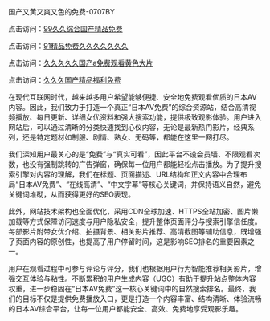 国产又黄又爽又色的免费-0707BY

点击访问：<a href="https://bsdf-5f5.pages.dev/">99久久综合国产精品免费</a>

点击访问：<a href="https://cfad.pages.dev/">91精品免费久久久久久久久</a>

点击访问：<a href="https://gfd-5xg.pages.dev/">久久久久久国产a免费观看黄色大片</a>

点击访问：<a href="https://fdhf-454.pages.dev/">久久久国产精品福利免费</a>



在现代互联网时代，越来越多用户希望能够便捷、安全地免费观看优质的日本AV内容。因此，我们致力于打造一个真正“日本AV免费”的综合资源站，结合高清视频播放、每日更新、详细女优资料和强大搜索功能，提供极致观影体验。用户进入网站后，可以通过清晰的分类快速找到心仪内容，无论是最新热门影片，经典系列，还是特定题材如制服、剧情、熟女、无码等，都能在这里一网打尽。

我们深知用户最关心的是“免费”与“真实可看”，因此平台不设会员墙、不限观看次数，也没有强制跳转的广告弹窗，确保每一位用户都能轻松点击播放。为了提升搜索引擎对内容的理解，我们在标题、页面描述、URL结构和正文内容中合理布局“日本AV免费”、“在线高清”、“中文字幕”等核心关键词，并保持语义自然，避免关键词堆砌，从而获得更好的SEO表现。

此外，网站技术架构也全面优化，采用CDN全球加速、HTTPS全站加密、图片懒加载等方式保障访问速度与用户隐私安全，提升整体页面评分与搜索引擎信任度。每部影片附带女优介绍、拍摄背景、相关影片推荐、高清截图等辅助信息，既增强了页面内容的原创性，也提高了用户停留时间，这是影响SEO排名的重要因素之一。

用户在观看过程中可参与评论与评分，我们也根据用户行为智能推荐相关影片，增强交互体验与粘性。不断累积的用户生成内容（UGC）有助于提升站点整体内容权重，进一步稳固在“日本AV免费”这一核心关键词中的自然搜索排名。最终，我们的目标不仅是提供免费播放入口，更是打造一个内容丰富、结构清晰、体验流畅的日本AV综合平台，让每一位用户都能安全、高效、免费地享受观影乐趣。


<span style="display:none;">[Canonical link]( https://github.com/yup51153234/152130 ）</span>
